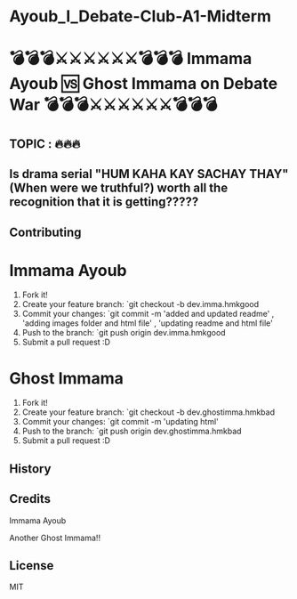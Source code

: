 # Ayoub_I_Debate-Club-A1-Midterm

# 💣💣💣⚔️⚔️⚔️⚔️⚔️⚔️💣💣💣  Immama Ayoub 🆚  Ghost Immama on Debate War 💣💣💣⚔️⚔️⚔️⚔️⚔️⚔️💣💣💣

## TOPIC : 🔥🔥🔥
## Is drama serial "HUM KAHA KAY SACHAY THAY"(When were we truthful?) worth all the recognition that it is getting?????


## Contributing

# Immama Ayoub

1. Fork it!
2. Create your feature branch: `git checkout -b dev.imma.hmkgood
3. Commit your changes: `git commit -m 'added and updated readme' ,  'adding images folder and html file' ,  'updating readme and html file'
4. Push to the branch: `git push origin dev.imma.hmkgood
5. Submit a pull request :D

# Ghost Immama

1. Fork it!
2. Create your feature branch: `git checkout -b dev.ghostimma.hmkbad 
3. Commit your changes: `git commit -m 'updating html'
4. Push to the branch: `git push origin dev.ghostimma.hmkbad
5. Submit a pull request :D


## History


## Credits

Immama Ayoub

Another Ghost Immama!!



## License

MIT